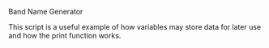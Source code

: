 Band Name Generator

This script is a useful example of how variables may store data for later use and how the print function works.
